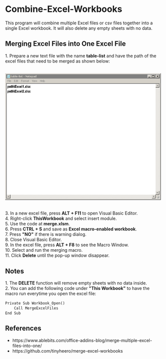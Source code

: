 # Combine-Excel-Workbooks
This program will combine multiple Excel files or csv files together into a single Excel workbook. It will also delete any empty sheets with no data.<br>
<h2>Merging Excel Files into One Excel File</h2>
1. Prepare a new text file with the name <b>table-list</b> and have the path of the excel files that need to be merged as shown below:
<br><br>
<p align = "center">   
<img src="https://github.com/Whao06/Combine-Excel-Workbooks/blob/main/Excel.PNG" alt="Example">
</p>
<br>
3. In a new excel file, press <b>ALT + F11</b> to open Visual Basic Editor. <br>
4. Right-click <b>ThisWorkbook</b> and select insert module. <br>
5. Use the code at <b>merge.xlsm</b>. <br>
6. Press <b>CTRL + S</b> and save as <b>Excel macro-enabled workbook</b>. <br>
7. Press <b>"NO"</b> if there is warning dialog. <br>
8. Close Visual Basic Editor. <br>
9. In the excel file, press <b>ALT + F8</b> to see the Macro Window. <br>
10. Select and run the merging macro. <br>
11. Click <b>Delete</b> until the pop-up window disappear. <br>

<h2> Notes </h2>
1. The <b>DELETE</b> function will remove empty sheets with no data inside.<br>
2. You can add the following code under <b>"This Workbook"</b> to have the macro run everytime you open the excel file:<br>

```
Private Sub Workbook_Open()
    Call MergeExcelFiles
End Sub
```
<h2>References</h2>
<ul>
        <li>https://www.ablebits.com/office-addins-blog/merge-multiple-excel-files-into-one/ </li>
        <li>https://github.com/tinyheero/merge-excel-workbooks</li>
</ul>


